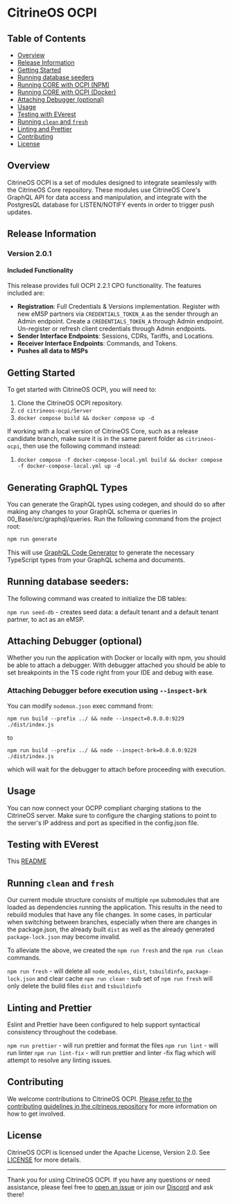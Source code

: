 # CitrineOS OCPI

## Table of Contents

- [Overview](#overview)
- [Release Information](#release-information)
- [Getting Started](#getting-started)
- [Running database seeders](#running-database-seeders)
- [Running CORE with OCPI (NPM)](#running-core-with-ocpi-npm)
- [Running CORE with OCPI (Docker)](#running-core-with-ocpi-docker)
- [Attaching Debugger (optional)](#attaching-debugger-optional)
- [Usage](#usage)
- [Testing with EVerest](#testing-with-everest)
- [Running `clean` and `fresh`](#running-clean-and-fresh)
- [Linting and Prettier](#linting-and-prettier)
- [Contributing](#contributing)
- [License](#license)

## Overview

CitrineOS OCPI is a set of modules designed to integrate seamlessly with the CitrineOS Core repository. These modules use CitrineOS Core's GraphQL API for data access and manipulation, and integrate with the PostgresQL database for LISTEN/NOTIFY events in order to trigger push updates.

## Release Information

### Version 2.0.1

#### Included Functionality

This release provides full OCPI 2.2.1 CPO functionality. The features included are:

- **Registration**: Full Credentials & Versions implementation. Register with new eMSP partners via `CREDENTIALS_TOKEN_A` as the sender through an Admin endpoint. Create a `CREDENTIALS_TOKEN_A` through Admin endpoint. Un-register or refresh client credentials through Admin endpoints.
- **Sender Interface Endpoints**: Sessions, CDRs, Tariffs, and Locations.
- **Receiver Interface Endpoints**: Commands, and Tokens.
- **Pushes all data to MSPs**

## Getting Started

To get started with CitrineOS OCPI, you will need to:

1. Clone the CitrineOS OCPI repository.
1. `cd citrineos-ocpi/Server`
1. `docker compose build && docker compose up -d`

If working with a local version of CitrineOS Core, such as a release candidate branch, make sure it is in the same parent folder as `citrineos-ocpi`, then use the following command instead:

1. `docker compose -f docker-compose-local.yml build && docker compose -f docker-compose-local.yml up -d`

## Generating GraphQL Types

You can generate the GraphQL types using codegen, and should do so after making any changes to your GraphQL schema or queries in 00_Base/src/graphql/queries. Run the following command from the project root:

```sh
npm run generate
```

This will use [GraphQL Code Generator](https://www.graphql-code-generator.com/) to generate the necessary TypeScript types from your GraphQL schema and documents.

## Running database seeders:

The following command was created to initialize the DB tables:

`npm run seed-db` - creates seed data: a default tenant and a default tenant partner, to act as an eMSP.

## Attaching Debugger (optional)

Whether you run the application with Docker or locally with npm, you should be able to attach a debugger.
With debugger attached you should be able to set breakpoints in the TS code right from your IDE and debug
with ease.

### Attaching Debugger before execution using `--inspect-brk`

You can modify `nodemon.json` exec command from:

```shell
npm run build --prefix ../ && node --inspect=0.0.0.0:9229 ./dist/index.js
```

to

```shell
npm run build --prefix ../ && node --inspect-brk=0.0.0.0:9229 ./dist/index.js
```

which will wait for the debugger to attach before proceeding with execution.

## Usage

You can now connect your OCPP compliant charging stations to the CitrineOS server. Make sure to configure the
charging stations to point to the server's IP address and port as specified in the config.json file.

## Testing with EVerest

This [README](./Server/everest/README.md)

## Running `clean` and `fresh`

Our current module structure consists of multiple `npm` submodules that are loaded as dependencies
running the application. This results in the need to rebuild modules that have any file changes. In
some cases, in particular when switching between branches, especially when there are changes in the
package.json, the already built `dist` as well as the already generated `package-lock.json` may
become invalid.

To alleviate the above, we created the `npm run fresh` and the `npm run clean` commands.

`npm run fresh` - will delete all `node_modules`, `dist`, `tsbuildinfo`, `package-lock.json` and clear cache
`npm run clean` - sub set of `npm run fresh` will only delete the build files `dist` and `tsbuildinfo`

## Linting and Prettier

Eslint and Prettier have been configured to help support syntactical consistency throughout the codebase.

`npm run prettier` - will run prettier and format the files
`npm run lint` - will run linter
`npm run lint-fix` - will run prettier and linter -fix flag which will attempt to resolve any linting issues.

## Contributing

We welcome contributions to CitrineOS OCPI. [Please refer to the contributing guidelines in the citrineos repository](https://github.com/citrineos/citrineos/blob/main/CONTRIBUTING.md) for more information on how to get involved.

## License

CitrineOS OCPI is licensed under the Apache License, Version 2.0. See [LICENSE](LICENSE) for more details.

---

Thank you for using CitrineOS OCPI. If you have any questions or need assistance, please feel free to [open an issue](https://github.com/citrineos/citrineos/issues) or join our [Discord](https://discord.gg/FhkRJknV3N) and ask there!
